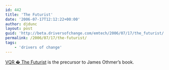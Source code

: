 ```yaml
---
id: 442
title: 'The Futurist'
date: '2006-07-17T12:12:22+00:00'
author: djdunc
layout: post
guid: 'http://beta.driversofchange.com/emtech/2006/07/17/the_futurist/'
permalink: /2006/07/17/the-futurist/
tags:
    - 'drivers of change'
---
```


[VQR � The Futurist](http://www.vqronline.org/articles/2004/fall/othmer-futurist/ "VQR � The Futurist") is the precursor to James Othmer’s book.